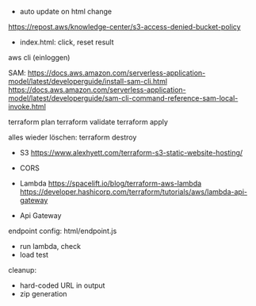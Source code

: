 
- auto update on html change

https://repost.aws/knowledge-center/s3-access-denied-bucket-policy

- index.html: click, reset result

aws cli (einloggen)

SAM:
https://docs.aws.amazon.com/serverless-application-model/latest/developerguide/install-sam-cli.html
https://docs.aws.amazon.com/serverless-application-model/latest/developerguide/sam-cli-command-reference-sam-local-invoke.html


terraform plan
terraform validate
terraform apply

alles wieder löschen:
terraform destroy



- S3
https://www.alexhyett.com/terraform-s3-static-website-hosting/
- CORS

- Lambda
https://spacelift.io/blog/terraform-aws-lambda
https://developer.hashicorp.com/terraform/tutorials/aws/lambda-api-gateway
- Api Gateway

endpoint config: html/endpoint.js

- run lambda, check
- load test


cleanup:
- hard-coded URL in output
- zip generation

